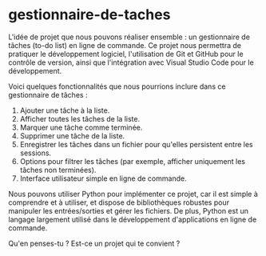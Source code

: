 # gestionnaire-de-taches

L'idée de projet que nous pouvons réaliser ensemble : un gestionnaire de tâches (to-do list) en ligne de commande. Ce projet nous permettra de pratiquer le développement logiciel, l'utilisation de Git et GitHub pour le contrôle de version, ainsi que l'intégration avec Visual Studio Code pour le développement.

Voici quelques fonctionnalités que nous pourrions inclure dans ce gestionnaire de tâches :

1. Ajouter une tâche à la liste.
2. Afficher toutes les tâches de la liste.
3. Marquer une tâche comme terminée.
4. Supprimer une tâche de la liste.
5. Enregistrer les tâches dans un fichier pour qu'elles persistent entre les sessions.
6. Options pour filtrer les tâches (par exemple, afficher uniquement les tâches non terminées).
7. Interface utilisateur simple en ligne de commande.

Nous pouvons utiliser Python pour implémenter ce projet, car il est simple à comprendre et à utiliser, et dispose de bibliothèques robustes pour manipuler les entrées/sorties et gérer les fichiers. De plus, Python est un langage largement utilisé dans le développement d'applications en ligne de commande.

Qu'en penses-tu ? Est-ce un projet qui te convient ?
